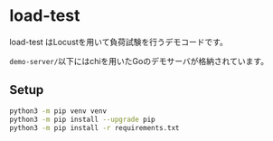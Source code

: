 # load-test
load-test はLocustを用いて負荷試験を行うデモコードです。

`demo-server/`以下にはchiを用いたGoのデモサーバが格納されています。

## Setup
```bash
python3 -m pip venv venv
python3 -m pip install --upgrade pip
python3 -m pip install -r requirements.txt
```

